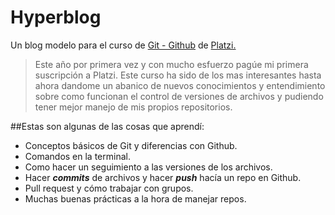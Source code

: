 # Hyperblog
Un blog modelo para el curso de [Git - Github](http://https://platzi.com/clases/git-github/ "Git - Github") de [Platzi.](http://https://platzi.com/home "Platzi.")
>Este año por primera vez y con mucho esfuerzo pagúe mi primera suscripción a Platzi. Este curso ha sido de los mas interesantes hasta ahora dandome un abanico de nuevos conocimientos y entendimiento sobre como funcionan el control de versiones de archivos y pudiendo tener mejor manejo de mis propios repositorios.

##Estas son algunas de las cosas que aprendí:
- Conceptos básicos de Git y diferencias con Github.
- Comandos en la terminal.
- Como hacer un seguimiento a las versiones de los archivos.
- Hacer ***commits*** de archivos y hacer ***push*** hacía un repo en Github.
- Pull request y cómo trabajar con grupos.
- Muchas buenas prácticas a la hora de manejar repos.
